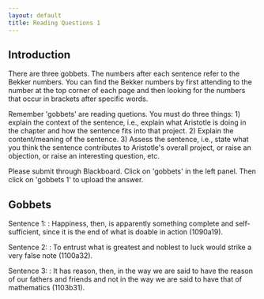 ```yaml
---
layout: default
title: Reading Questions 1
---
```


## Introduction 

There are three gobbets. The numbers after each sentence refer to the Bekker numbers. You can find the Bekker numbers by first attending to the number at the top corner of each page and then looking for the numbers that occur in brackets after specific words. 

Remember 'gobbets' are reading quetions. You must do three things: 1) explain the context of the sentence, i.e., explain what Aristotle is doing in the chapter and how the sentence fits into that project. 2) Explain the content/meaning of the sentence. 3) Assess the sentence, i.e., state what you think the sentence contributes to Aristotle's overall project, or raise an objection, or raise an interesting question, etc.  

Please submit through Blackboard. Click on 'gobbets' in the left panel. Then click on 'gobbets 1' to upload the answer. 

## Gobbets

Sentence 1:
: Happiness, then, is apparently something complete and self-sufficient, since it is the end of what is doable in action (1090a19).

Sentence 2:
: To entrust what is greatest and noblest to luck would strike a very false note (1100a32).

Sentence 3:
: It has reason, then, in the way we are said to have the reason of our fathers and friends and not in the way we are said to have that of mathematics (1103b31).